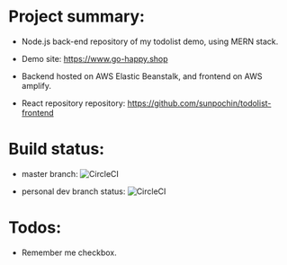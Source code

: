 # Project summary:
* Node.js back-end repository of my todolist demo, using MERN stack.
* Demo site: https://www.go-happy.shop

* Backend hosted on AWS Elastic Beanstalk, and frontend on AWS amplify.
* React repository repository: https://github.com/sunpochin/todolist-frontend

# Build status:
* master branch:
![CircleCI](https://circleci.com/gh/sunpochin/todolist-backend.svg?style=shield)

* personal dev branch status:
![CircleCI](https://circleci.com/gh/sunpochin/todolist-backend/tree/pochin-branch.svg?style=shield)

# Todos:
* Remember me checkbox.
